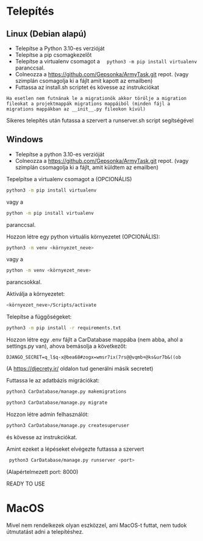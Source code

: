 # Telepítés

## Linux (Debian alapú)

 - Telepítse a Python 3.10-es verzióját
 - Telepítse a pip csomagkezelőt
 - Telepítse a virtualenv csomagot a ``` 
  python3 -m pip install virtualenv``` paranccsal.
 - Colneozza a https://github.com/Gepsonka/ArmyTask.git repot. (vagy szimplán csomagolja ki a fájlt amit kapott az emailben)
 - Futtassa az install.sh scriptet és kövesse az instrukciókat
 
```Ha esetlen nem futnának le a migrationök akkor törölje a migration fileokat a projektmappák migrations mappáiból (minden fájl a migrations mappákban az __init__.py fileokon kívül)```

Sikeres telepítés után futassa a szervert a runserver.sh script segítségével


## Windows

 - Telepítse a python 3.10-es verzióját
 - Colneozza a https://github.com/Gepsonka/ArmyTask.git repot. (vagy szimplán csomagolja ki a fájlt, amit küldtem az emailben)

 Tepelpítse a virtualenv csomagot a (OPCIONÁLIS)

  ```bash
  python3 -m pip install virtualenv
  ``` 
  vagy a
  
  ```bash
  python -m pip install virtualenv
  ``` 
 paranccsal.


 Hozzon létre egy python virtuális környezetet (OPCIONÁLIS):

 ```bash
 python3 -m venv <környezet_neve>
 ```

 vagy a 

 ```bash
 python -m venv <környezet_neve>
 ```
 parancsokkal.

 Aktiválja a környezetet:

 ```bash
 <környezet_neve>/Scripts/activate
 ```

 Telepítse a függőségeket:

 ```bash
 python3 -m pip install -r requirements.txt
 ```

 Hozzon létre egy .env fájlt a CarDatabase mappába (nem abba, ahol a settings.py van), ahova bemásolja a következőt:

 ```
 DJANGO_SECRET=q_l$q-x@bea68#zogx=wmsr7ix(7rs@@vqmb+@ks&ur7b&((ob 
 ```
(A https://djecrety.ir/ oldalon tud generálni másik secretet)

 Futtassa le az adatbázis migrációkat:

 ```bash
 python3 CarDatabase/manage.py makemigrations
 ```

 ```bash
 python3 CarDatabase/manage.py migrate
 ```

Hozzon létre admin felhasználót:

 ```bash
 python3 CarDatabase/manage.py createsuperuser
 ```

és kövesse az instrukciókat.


Amint ezeket a lépéseket elvégezte futtassa a szervert

 ```bash
  python3 CarDatabase/manage.py runserver <port>
 ```

 (Alapértelmezett port: 8000)

 READY TO USE


# MacOS

 Mivel nem rendelkezek olyan eszközzel, ami MacOS-t futtat, nem tudok útmutatást adni a telepítéshez. 